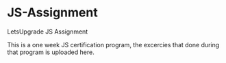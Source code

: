 # JS-Assignment
LetsUpgrade JS Assignment


This is a one week JS certification program, the excercies that done during that program is uploaded here.

